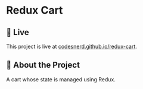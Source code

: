 # Redux Cart

## 🔴 Live 
This project is live at [codesnerd.github.io/redux-cart](https://codesnerd.github.io/redux-cart).
## 🧾 About the Project
A cart whose state is managed using Redux.
